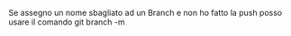 Se assegno un nome sbagliato ad un Branch e non ho fatto la push posso usare il comando git branch -m <nome errato> <nuovo nome>